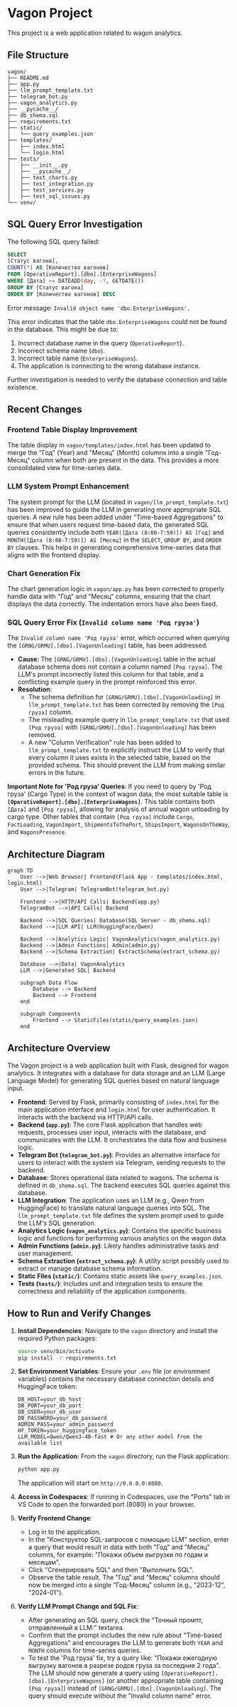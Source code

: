 # Vagon Project

This project is a web application related to wagon analytics.

## File Structure

```
vagon/
├── README.md
├── app.py
├── llm_prompt_template.txt
├── telegram_bot.py
├── vagon_analytics.py
├── __pycache__/
├── db_shema.sql
├── requirements.txt
├── static/
│   └── query_examples.json
├── templates/
│   ├── index.html
│   └── login.html
├── tests/
│   ├── __init__.py
│   ├── __pycache__/
│   ├── test_charts.py
│   ├── test_integration.py
│   ├── test_services.py
│   ├── test_sql_issues.py
└── venv/
```

## SQL Query Error Investigation

The following SQL query failed:

```sql
SELECT
[Статус вагона],
COUNT(*) AS [Количество вагонов]
FROM [OperativeReport].[dbo].[EnterpriseWagons]
WHERE [Дата] >= DATEADD(day, -7, GETDATE())
GROUP BY [Статус вагона]
ORDER BY [Количество вагонов] DESC
```

Error message: `Invalid object name 'dbo.EnterpriseWagons'.`

This error indicates that the table `dbo.EnterpriseWagons` could not be found in the database. This might be due to:
1.  Incorrect database name in the query (`OperativeReport`).
2.  Incorrect schema name (`dbo`).
3.  Incorrect table name (`EnterpriseWagons`).
4.  The application is connecting to the wrong database instance.

Further investigation is needed to verify the database connection and table existence.

## Recent Changes

### Frontend Table Display Improvement
The table display in `vagon/templates/index.html` has been updated to merge the "Год" (Year) and "Месяц" (Month) columns into a single "Год-Месяц" column when both are present in the data. This provides a more consolidated view for time-series data.

### LLM System Prompt Enhancement
The system prompt for the LLM (located in `vagon/llm_prompt_template.txt`) has been improved to guide the LLM in generating more appropriate SQL queries. A new rule has been added under "Time-based Aggregations" to ensure that when users request time-based data, the generated SQL queries consistently include both `YEAR([Дата (8:00-7:59)]) AS [Год]` and `MONTH([Дата (8:00-7:59)]) AS [Месяц]` in the `SELECT`, `GROUP BY`, and `ORDER BY` clauses. This helps in generating comprehensive time-series data that aligns with the frontend display.

### Chart Generation Fix
The chart generation logic in `vagon/app.py` has been corrected to properly handle data with "Год" and "Месяц" columns, ensuring that the chart displays the data correctly. The indentation errors have also been fixed.

### SQL Query Error Fix (`Invalid column name 'Род груза'`)
The `Invalid column name 'Род груза'` error, which occurred when querying the `[GRNG/GRMU].[dbo].[VagonUnloading]` table, has been addressed.
*   **Cause**: The `[GRNG/GRMU].[dbo].[VagonUnloading]` table in the actual database schema does not contain a column named `[Род груза]`. The LLM's prompt incorrectly listed this column for that table, and a conflicting example query in the prompt reinforced this error.
*   **Resolution**:
    *   The schema definition for `[GRNG/GRMU].[dbo].[VagonUnloading]` in `llm_prompt_template.txt` has been corrected by removing the `[Род груза]` column.
    *   The misleading example query in `llm_prompt_template.txt` that used `[Род груза]` with `[GRNG/GRMU].[dbo].[VagonUnloading]` has been removed.
    *   A new "Column Verification" rule has been added to `llm_prompt_template.txt` to explicitly instruct the LLM to verify that every column it uses exists in the selected table, based on the provided schema. This should prevent the LLM from making similar errors in the future.

**Important Note for 'Род груза' Queries**:
If you need to query by 'Род груза' (Cargo Type) in the context of wagon data, the most suitable table is **`[OperativeReport].[dbo].[EnterpriseWagons]`**. This table contains both `[Дата]` and `[Род груза]`, allowing for analysis of annual wagon unloading by cargo type. Other tables that contain `[Род груза]` include `Cargo`, `FactLoading`, `VagonImport`, `ShipmentsToThePort`, `ShipsImport`, `WagonsOnTheWay`, and `WagonsPresence`.

## Architecture Diagram

```mermaid
graph TD
    User -->|Web Browser| Frontend(Flask App - templates/index.html, login.html)
    User -->|Telegram| TelegramBot(telegram_bot.py)

    Frontend -->|HTTP/API Calls| Backend(app.py)
    TelegramBot -->|API Calls| Backend

    Backend -->|SQL Queries| Database(SQL Server - db_shema.sql)
    Backend -->|LLM API| LLM(HuggingFace/Qwen)

    Backend -->|Analytics Logic| VagonAnalytics(vagon_analytics.py)
    Backend -->|Admin Functions| Admin(admin.py)
    Backend -->|Schema Extraction| ExtractSchema(extract_schema.py)

    Database -->|Data| VagonAnalytics
    LLM -->|Generated SQL| Backend

    subgraph Data Flow
        Database --> Backend
        Backend --> Frontend
    end

    subgraph Components
        Frontend --> StaticFiles(static/query_examples.json)
    end
```

## Architecture Overview

The Vagon project is a web application built with Flask, designed for wagon analytics. It integrates with a database for data storage and an LLM (Large Language Model) for generating SQL queries based on natural language input.

*   **Frontend**: Served by Flask, primarily consisting of `index.html` for the main application interface and `login.html` for user authentication. It interacts with the backend via HTTP/API calls.
*   **Backend (`app.py`)**: The core Flask application that handles web requests, processes user input, interacts with the database, and communicates with the LLM. It orchestrates the data flow and business logic.
*   **Telegram Bot (`telegram_bot.py`)**: Provides an alternative interface for users to interact with the system via Telegram, sending requests to the backend.
*   **Database**: Stores operational data related to wagons. The schema is defined in `db_shema.sql`. The backend executes SQL queries against this database.
*   **LLM Integration**: The application uses an LLM (e.g., Qwen from HuggingFace) to translate natural language queries into SQL. The `llm_prompt_template.txt` file defines the system prompt used to guide the LLM's SQL generation.
*   **Analytics Logic (`vagon_analytics.py`)**: Contains the specific business logic and functions for performing various analytics on the wagon data.
*   **Admin Functions (`admin.py`)**: Likely handles administrative tasks and user management.
*   **Schema Extraction (`extract_schema.py`)**: A utility script possibly used to extract or manage database schema information.
*   **Static Files (`static/`)**: Contains static assets like `query_examples.json`.
*   **Tests (`tests/`)**: Includes unit and integration tests to ensure the correctness and reliability of the application components.

## How to Run and Verify Changes

1.  **Install Dependencies**:
    Navigate to the `vagon` directory and install the required Python packages:
    ```bash
    source venv/bin/activate
    pip install -r requirements.txt
    ```

2.  **Set Environment Variables**:
    Ensure your `.env` file (or environment variables) contains the necessary database connection details and HuggingFace token:
    ```
    DB_HOST=your_db_host
    DB_PORT=your_db_port
    DB_USER=your_db_user
    DB_PASSWORD=your_db_password
    ADMIN_PASS=your_admin_password
    HF_TOKEN=your_huggingface_token
    LLM_MODEL=Qwen/Qwen3-4B-fast # Or any other model from the available list
    ```

3.  **Run the Application**:
    From the `vagon` directory, run the Flask application:
    ```bash
    python app.py
    ```
    The application will start on `http://0.0.0.0:8080`.

4.  **Access in Codespaces**:
    If running in Codespaces, use the "Ports" tab in VS Code to open the forwarded port (8080) in your browser.

5.  **Verify Frontend Change**:
    *   Log in to the application.
    *   In the "Конструктор SQL-запросов с помощью LLM" section, enter a query that would result in data with both "Год" and "Месяц" columns, for example: "Покажи объем выгрузки по годам и месяцам".
    *   Click "Сгенерировать SQL" and then "Выполнить SQL".
    *   Observe the table result. The "Год" and "Месяц" columns should now be merged into a single "Год-Месяц" column (e.g., "2023-12", "2024-01").

6.  **Verify LLM Prompt Change and SQL Fix**:
    *   After generating an SQL query, check the "Точный промпт, отправленный в LLM:" textarea.
    *   Confirm that the prompt includes the new rule about "Time-based Aggregations" and encourages the LLM to generate both `YEAR` and `MONTH` columns for time-series queries.
    *   To test the 'Род груза' fix, try a query like: "Покажи ежегодную выгрузку вагонов в разрезе родов груза за последние 2 года". The LLM should now generate a query using `[OperativeReport].[dbo].[EnterpriseWagons]` (or another appropriate table containing `[Род груза]`) instead of `[GRNG/GRMU].[dbo].[VagonUnloading]`. The query should execute without the "Invalid column name" error.
